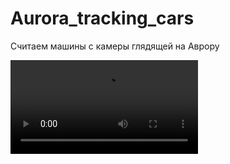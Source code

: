 # Aurora_tracking_cars
Считаем машины с камеры глядящей на Аврору

![Traffic statistics 1](/aurora.mp4)
